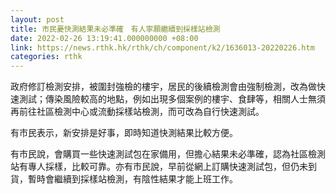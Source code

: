 ```yaml
---
layout: post
title: 市民憂快測結果未必準確　有人寧願繼續到採樣站檢測
date: 2022-02-26 13:19:41.000000000 +08:00
link: https://news.rthk.hk/rthk/ch/component/k2/1636013-20220226.htm
categories: rthk
---
```


政府修訂檢測安排，被圍封強檢的樓宇，居民的後續檢測會由強制檢測，改為做快速測試；傳染風險較高的地點，例如出現多個案例的樓宇、食肆等，相關人士無須再前往社區檢測中心或流動採樣站檢測，而可改為自行快速測試。

有市民表示，新安排是好事，即時知道快測結果比較方便。

有市民說，會購買一些快速測試包在家備用，但擔心結果未必準確，認為社區檢測站有專人採樣，比較可靠。亦有市民說，早前從網上訂購快速測試包，但仍未到貨，暫時會繼續到採樣站檢測，有陰性結果才能上班工作。
